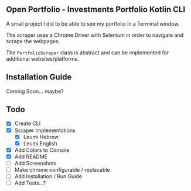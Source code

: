 ## Open Portfolio - Investments Portfolio Kotlin CLI

A small project I did to be able to see my portfolio in a Terminal window.

The scraper uses a Chrome Driver with Selenium in order to navigate and scrape the webpages.

The `PortfolioScraper` class is abstract and can be implemented for additional websites/platforms.

## Installation Guide

Coming Soon... maybe?

## Todo
- [x] Create CLI
- [x] Scraper Implementations
    - [x] Leumi Hebrew
    - [x] Leumi English
- [x] Add Colors to Console
- [x] Add README
- [ ] Add Screenshots
- [ ] Make chrome configurable / replacable
- [ ] Add Installation / Run Guide
- [ ] Add Tests...? 